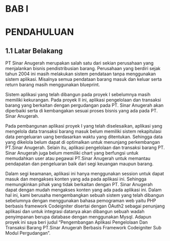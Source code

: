 # BAB I

# PENDAHULUAN

## 1.1	Latar Belakang

PT Sinar Anugerah merupakan salah satu dari sekian perusahaan yang menjalankan bisnis pendistribusian barang. Perusahaan yang berdiri sejak tahun 2004 ini masih melakukan sistem pendataan tanpa menggunakan sistem aplikasi. Misalnya semua pendataan barang masuk dan keluar serta return barang masih menggunakan blueprint.<br>

Sistem aplikasi yang telah dibangun pada proyek I sebelumnya masih memiliki kekurangan. Pada proyek II ini, aplikasi pengelolaan dan transaksi barang yang berkaitan dengan pergudangan pada PT. Sinar Anugerah akan diperbaiki serta di kembangakan sesuai proses bisnis yang ada pada PT. Sinar Anugerah.<br>

Pada pembangunan aplikasi proyek I yang telah diselesaikan, aplikasi yang mengelola data transaksi barang masuk belum memiliki sistem rekapitulasi data pengeluaran uang berdasarkan waktu yang ditentukan. Sehingga data yang dikelola belum dapat di optimalkan untuk menunjang perkembangan PT.Sinar Anugerah. Selain itu, aplikasi pengelolaan dan transaksi barang PT. Sinar Anugerah juga belum memiliki chart yang berfungsi untuk memudahkan user atau pegawai PT.Sinar Anugerah untuk memantau pendapatan dan pengeluaran baik dari segi keuangan maupun barang.<br>

Dalam segi keamanan, aplikasi ini hanya menggunakan session untuk dapat masuk dan mengakses konten yang ada pada aplikasi ini. Sehingga memungkinkan pihak yang tidak berkaitan dengan PT. Sinar Anugerah dapat dengan mudah mengakses konten yang ada pada aplikasi ini. 
Dalam hal ini, kami berusaha mengembangkan sebuah sistem yang telah dibangun sebelumnya dengan menggunakan bahasa pemograman web yaitu PHP berbasis framework Codeigniter disertai dengan OAuth2 sebagai penunjang aplikasi dan untuk integrasi datanya akan dibangun sebuah wadah penyimpanan berupa database dengan menggunakan Mysql. Adapun proyek ini saya beri judul “Pengembangan Aplikasi Pengelolaan Dan Transaksi Barang PT.Sinar Anugerah Berbasis Framework Codeigniter Sub Modul Pergudangan”.<br>
